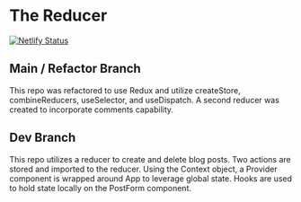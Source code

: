 # The Reducer

[![Netlify Status](https://api.netlify.com/api/v1/badges/f5526f5f-393d-4200-bec0-1c85967396c2/deploy-status)](https://app.netlify.com/sites/lab35-blog/deploys)

## Main / Refactor Branch
This repo was refactored to use Redux and utilize createStore, combineReducers, useSelector, and useDispatch. A second reducer was created to incorporate comments capability. 

## Dev Branch
This repo utilizes a reducer to create and delete blog posts. Two actions are stored and imported to the reducer. Using the Context object, a Provider component is wrapped around App to leverage global state. Hooks are used to hold state locally on the PostForm component.
